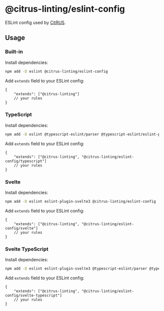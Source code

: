 # @citrus-linting/eslint-config

ESLint config used by [CitRUS](https://github.com/CitRUSprod).

## Usage

### Built-in

Install dependencies:

```sh
npm add -D eslint @citrus-linting/eslint-config
```

Add `extends` field to your ESLint config:

```jsonc
{
    "extends": ["@citrus-linting"]
    // your rules
}
```

### TypeScript

Install dependencies:

```sh
npm add -D eslint @typescript-eslint/parser @typescript-eslint/eslint-plugin @citrus-linting/eslint-config
```

Add `extends` field to your ESLint config:

```jsonc
{
    "extends": ["@citrus-linting", "@citrus-linting/eslint-config/typescript"]
    // your rules
}
```

### Svelte

Install dependencies:

```sh
npm add -D eslint eslint-plugin-svelte3 @citrus-linting/eslint-config
```

Add `extends` field to your ESLint config:

```jsonc
{
    "extends": ["@citrus-linting", "@citrus-linting/eslint-config/svelte"]
    // your rules
}
```

### Svelte TypeScript

Install dependencies:

```sh
npm add -D eslint eslint-plugin-svelte3 @typescript-eslint/parser @typescript-eslint/eslint-plugin @citrus-linting/eslint-config
```

Add `extends` field to your ESLint config:

```jsonc
{
    "extends": ["@citrus-linting", "@citrus-linting/eslint-config/svelte-typescript"]
    // your rules
}
```
